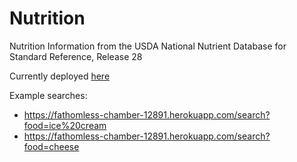 # Nutrition

Nutrition Information from the USDA National Nutrient Database for Standard Reference, Release 28

Currently deployed [here](https://fathomless-chamber-12891.herokuapp.com/search)

Example searches:

- https://fathomless-chamber-12891.herokuapp.com/search?food=ice%20cream
- https://fathomless-chamber-12891.herokuapp.com/search?food=cheese
